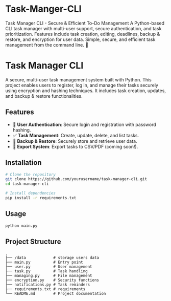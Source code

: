 # Task-Manger-CLI
Task Manager CLI - Secure &amp; Efficient To-Do Management A Python-based CLI task manager with multi-user support, secure authentication, and task prioritization. Features include task creation, editing, deadlines, backup &amp; restore, and encryption for user data. Simple, secure, and efficient task management from the command line. 🚀

# Task Manager CLI

A secure, multi-user task management system built with Python. This project enables users to register, log in, and manage their tasks securely using encryption and hashing techniques. It includes task creation, updates, and backup & restore functionalities.

## Features
- 🔑 **User Authentication**: Secure login and registration with password hashing.
- ✅ **Task Management**: Create, update, delete, and list tasks.
- 🔄 **Backup & Restore**: Securely store and retrieve user data.
- 📂 **Export System**: Export tasks to CSV/PDF (coming soon!).

## Installation
```sh
# Clone the repository
git clone https://github.com/yourusername/task-manager-cli.git
cd task-manager-cli

# Install dependencies
pip install -r requirements.txt
```

## Usage
```sh
python main.py
```

## Project Structure
```
.
├── /data            # storage users data
├── main.py          # Entry point
├── user.py          # User management
├── task.py          # Task handling
├── managing.py      # File management
├── encryption.py    # Security functions
├── notifications.py # Task reminders
├── requirements.txt # requirements 
└── README.md        # Project documentation 
```

